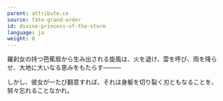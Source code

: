 ```yaml
---
parent: attribute.ce
source: fate-grand-order
id: divine-princess-of-the-storm
language: ja
weight: 0
---
```


羅刹女の持つ芭蕉扇から生み出される旋風は、火を退け、雲を呼び、雨を降らせ、大地に大いなる恵みをもたらす―――

しかし、彼女が一たび翻意すれば、それは身躯を切り裂く刃ともなることを、努々忘れることなかれ。
